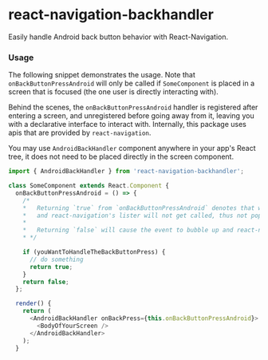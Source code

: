 # react-navigation-backhandler

Easily handle Android back button behavior with React-Navigation.

### Usage

The following snippet demonstrates the usage. Note that `onBackButtonPressAndroid` will only be called if `SomeComponent` is placed in a screen that is focused (the one user is directly interacting with).

Behind the scenes, the `onBackButtonPressAndroid` handler is registered after entering a screen, and unregistered before going away from it, leaving you with a declarative interface to interact with. Internally, this package uses apis that are provided by `react-navigation`.

You may use `AndroidBackHandler` component anywhere in your app's React tree, it does not need to be placed directly in the screen component.

```js
import { AndroidBackHandler } from 'react-navigation-backhandler';

class SomeComponent extends React.Component {
  onBackButtonPressAndroid = () => {
    /*
    *   Returning `true` from `onBackButtonPressAndroid` denotes that we have handled the event,
    *   and react-navigation's lister will not get called, thus not popping the screen.
    *
    *   Returning `false` will cause the event to bubble up and react-navigation's listener will pop the screen.
    * */

    if (youWantToHandleTheBackButtonPress) {
      // do something
      return true;
    }
    return false;
  };

  render() {
    return (
      <AndroidBackHandler onBackPress={this.onBackButtonPressAndroid}>
        <BodyOfYourScreen />
      </AndroidBackHandler>
    );
  }
```

